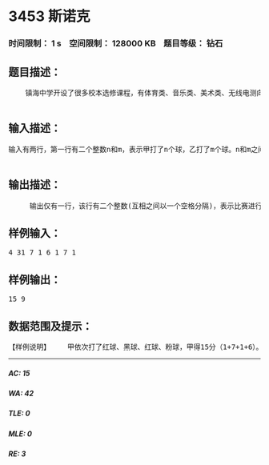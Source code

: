 # 3453 斯诺克   
### 时间限制： 1 s&nbsp;&nbsp;&nbsp;&nbsp;空间限制： 128000 KB&nbsp;&nbsp;&nbsp;&nbsp;题目等级： 钻石  
## 题目描述：  

<pre>
    镇海中学开设了很多校本选修课程，有体育类、音乐类、美术类、无线电测向、航空航海航天模型制作等，力争使每位学生高中毕业后，能学到一门拿得出手的兴趣爱好，为将来的终身发展打下基础。在体育类的校本选修课程中，有一门课程是斯诺克台球。斯诺克台球比赛中有21个球，其中有15个红球，6个彩球（黄、绿、棕、蓝、粉、黑）。甲乙二人轮流打球。打一个红球得1分，打一个彩球的得分如下：黄球：2分；        绿球：3分；         棕球：4分；蓝球：5分；        粉球：6分；         黑球：7分；最后以得分高者为胜。简化后的打球规则如下：1．如果有红球，第奇数次必须打红球，打过的红球从桌面上拿走；2．每打一个红球后，可以任意选一个彩球打，打红球后接着打的彩球不从桌面上拿走；3. 如果桌面上已经没有红球可打了，那么按照分值从小到大的次序打彩球，这时候每打一个彩球都从桌面上拿走。打球时犯规的判罚如下：  1. 没有打中球，给对方加4分；  2．没有按照打球规则打该打的球，即打中了错误的球时：（1）如果这个错误的球的分值大于4，那么给对方加等于这个球的分值；（2）如果这个错误的球的分值不大于4，那么给对方加4分；打中的错误球不从桌面上拿走。请统计某局比赛进行到现在为止的比分。      

</pre>
  
  
## 输入描述：  

<pre>
输入有两行，第一行有二个整数n和m，表示甲打了n个球，乙打了m个球。n和m之间以一个空格分隔。第二行，有n个以空格分隔的整数，表示甲的n次连续打球情况。第三行，有m个以空格分隔的整数，表示乙的m次连续打球情况。第二行和第三行中：（1）1至7的整数表示打了相应分值的球；（2）最后一个数字是0,表示没有打中球犯规，0只会出现在这二行的最后一个数字处；（3）打了错误球的犯规也只会出现在这二行最后一个数字处；输入数据保证是正确，不会出现打到桌面上不存在的球的情况，数据不必检验。  

</pre>
  
  
## 输出描述：  

<pre>
     输出仅有一行，该行有二个整数(互相之间以一个空格分隔)，表示比赛进行到现在为止甲乙二人的得分（先打的甲在前）。
</pre>
  
  
## 样例输入：  

<pre>
4 31 7 1 6 1 7 1
</pre>
  
  
## 样例输出：  

<pre>
15 9
</pre>
  
  
## 数据范围及提示：  

<pre>
【样例说明】    甲依次打了红球、黑球、红球、粉球，甲得15分（1+7+1+6）。    乙依次打了红球、黑球、红球，乙得9分（1+7+1）。【数据范围】    80%的数据，每次总是打中球的，并且每次打中的球总是正确的，没有犯规情况。100%的数据，会有未打中或犯规情况。    保证输出不超过2^64-1.    
</pre>
  
  
***  

##### AC: 15  
##### WA: 42  
##### TLE: 0  
##### MLE: 0  
##### RE: 3  
